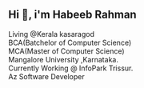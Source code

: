 ## Hi 👋, i'm Habeeb Rahman
Living @Kerala kasaragod<br>
BCA(Batchelor of Computer Science)<br>
MCA(Master of Computer Science)<br>
Mangalore University ,Karnataka.<br>
Currently Working @ InfoPark Trissur.<br>
Az Software Developer<br>


<!--
**outlook313/outlook313** is a ✨ _special_ ✨ repository because its `README.md` (this file) appears on your GitHub profile.

Here are some ideas to get you starte
